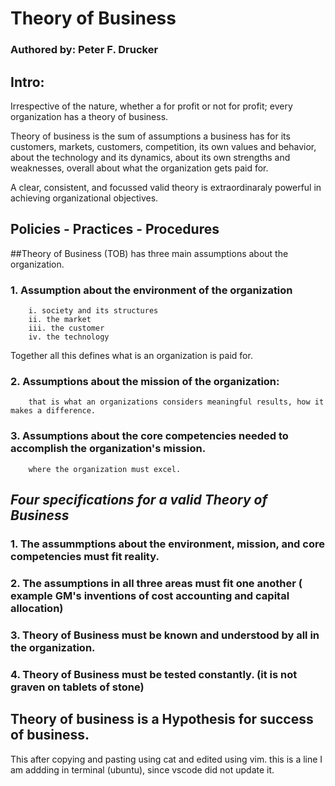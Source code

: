 # Theory of Business

### Authored by: Peter F. Drucker

## Intro:

Irrespective of the nature, whether a for profit or not for profit; every organization has a theory of business.

Theory of business is the sum of assumptions a business has for its customers, markets, customers, competition, its own values and behavior, about the technology and its dynamics, about its own strengths and weaknesses, overall about what the organization gets paid for.

A clear, consistent, and focussed valid theory is extraordinaraly powerful in achieving organizational objectives.


## Policies - Practices - Procedures


##Theory of Business (TOB) has three main assumptions about the organization.

### 1. Assumption about the environment of the organization
        i. society and its structures
        ii. the market
        iii. the customer
        iv. the technology
Together all this defines what is an organization is paid for.

### 2. Assumptions about the mission of the organization:
        that is what an organizations considers meaningful results, how it makes a difference.
### 3. Assumptions about the core competencies needed to accomplish the organization's mission.
        where the organization must excel.


## *Four specifications for a valid Theory of Business*

### 1. The assummptions about the environment, mission, and core competencies must fit reality.

### 2. The assumptions in all three areas must fit one another ( example GM's inventions of cost accounting and capital allocation)

### 3. Theory of Business must be known and understood by all in the organization.

### 4. Theory of Business must be tested constantly. (it is not graven on tablets of stone)


## Theory of business is a Hypothesis for success of business.

This after copying and pasting using cat and edited using vim.
this is a line I am addding in terminal (ubuntu), since vscode did not update it.
